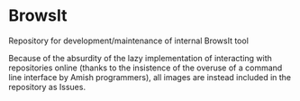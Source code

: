 # BrowsIt
Repository for development/maintenance of internal BrowsIt tool

Because of the absurdity of the lazy implementation of interacting with repositories online (thanks to the insistence of the overuse of a command line interface by Amish programmers), all images are instead included in the repository as Issues.
